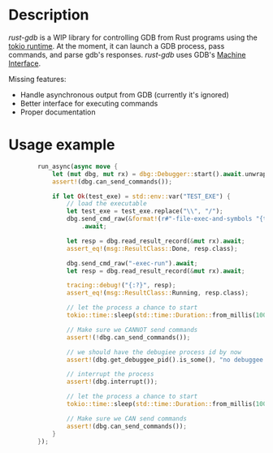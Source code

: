 # Description

*rust-gdb* is a WIP library for controlling GDB from Rust programs using the [tokio runtime](https://tokio.rs). At the
moment, it can launch a GDB process, pass commands, and parse gdb's responses.
*rust-gdb* uses GDB's
[Machine Interface](https://sourceware.org/gdb/onlinedocs/gdb/GDB_002fMI.html).

Missing features:

* Handle asynchronous output from GDB (currently it's ignored)
* Better interface for executing commands
* Proper documentation

# Usage example


```rust
        run_async(async move {
            let (mut dbg, mut rx) = dbg::Debugger::start().await.unwrap();
            assert!(dbg.can_send_commands());

            if let Ok(test_exe) = std::env::var("TEST_EXE") {
                // load the executable
                let test_exe = test_exe.replace("\\", "/");
                dbg.send_cmd_raw(&format!(r#"-file-exec-and-symbols "{test_exe}""#))
                    .await;

                let resp = dbg.read_result_record(&mut rx).await;
                assert_eq!(msg::ResultClass::Done, resp.class);

                dbg.send_cmd_raw("-exec-run").await;
                let resp = dbg.read_result_record(&mut rx).await;

                tracing::debug!("{:?}", resp);
                assert_eq!(msg::ResultClass::Running, resp.class);

                // let the process a chance to start
                tokio::time::sleep(std::time::Duration::from_millis(100)).await;

                // Make sure we CANNOT send commands
                assert!(!dbg.can_send_commands());

                // we should have the debugiee process id by now
                assert!(dbg.get_debuggee_pid().is_some(), "no debuggee process id");

                // interrupt the process
                assert!(dbg.interrupt());

                // let the process a chance to start
                tokio::time::sleep(std::time::Duration::from_millis(100)).await;

                // Make sure we CAN send commands
                assert!(dbg.can_send_commands());
            }
        });
```
